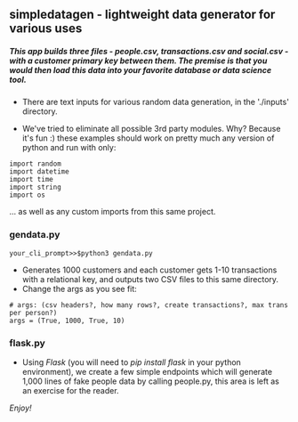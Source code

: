 ## simpledatagen - lightweight data generator for various uses

##### This app builds three files - people.csv, transactions.csv and social.csv - with a customer primary key between them. The premise is that you would then load this data into your favorite database or data science tool.

- There are text inputs for various random data generation, in the './inputs' directory.

- We've tried to eliminate all possible 3rd party modules. Why? Because it's fun :) these examples should work on pretty much any version of python and run with only:
```
import random
import datetime
import time
import string
import os
```

... as well as any custom imports from this same project.

### gendata.py
```
your_cli_prompt>>$python3 gendata.py
```

- Generates 1000 customers and each customer gets 1-10 transactions with a relational key, and outputs two CSV files to this same directory. 
- Change the args as you see fit:

```
# args: (csv headers?, how many rows?, create transactions?, max trans per person?)
args = (True, 1000, True, 10)
```

### flask.py

- Using *Flask* (you will need to _pip install flask_ in your python environment), we create a few simple endpoints which will generate 1,000 lines of fake people data by calling people.py, this area is left as an exercise for the reader. 

*Enjoy!*